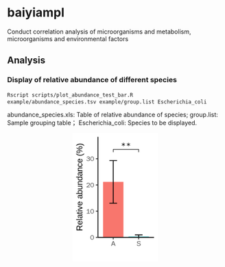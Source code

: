 # baiyiampl
Conduct correlation analysis of microorganisms and metabolism, microorganisms and environmental factors



## Analysis
### Display of relative abundance of different species
```
Rscript scripts/plot_abundance_test_bar.R example/abundance_species.tsv example/group.list Escherichia_coli
```
abundance_species.xls: Table of relative abundance of species; group.list: Sample grouping table； Escherichia_coli: Species to be displayed.
<p align="center">
<img src="https://github.com/zxgsy520/baiyiampl/blob/main/example/Escherichia_coli.abundance_test_bar.png" width=200px"> <br>
</p>

